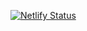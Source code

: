 [![Netlify Status](https://api.netlify.com/api/v1/badges/49539f8c-a8a4-4b7f-8673-482a7cef6ecd/deploy-status)](https://app.netlify.com/sites/react-store-samuel/deploys)
